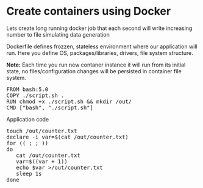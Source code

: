 # Create containers using Docker

Lets create long running docker job that each second will write increasing number to file simulating data generation


Dockerfile defines frozzen, stateless environment where our application will run. 
Here you define OS, packages/libraries, drivers, file system structure. 

**Note:** Each time you run new contaner instance it will run from its initial state, no files/configuration changes will be persisted in container file system.


<pre class="file" data-filename="Dockerfile" data-target="replace">
FROM bash:5.0
COPY ./script.sh .
RUN chmod +x ./script.sh && mkdir /out/ 
CMD ["bash", "./script.sh"]
</pre>


Application code

<pre class="file" data-filename="script.sh" data-target="replace">
touch /out/counter.txt
declare -i var=$(cat /out/counter.txt)
for (( ; ; ))
do
   cat /out/counter.txt
   var=$((var + 1))
   echo $var >/out/counter.txt
   sleep 1s
done
</pre>